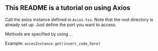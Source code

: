 ## This README is a tutorial on using Axios

Call the axios instance defined in `Axios.tsx`. Note that the root directory is already set up. Just define the port you want to access. 

Methods are specified by using `.`. 

Example: `axiosInstance.get(insert_code_here)`